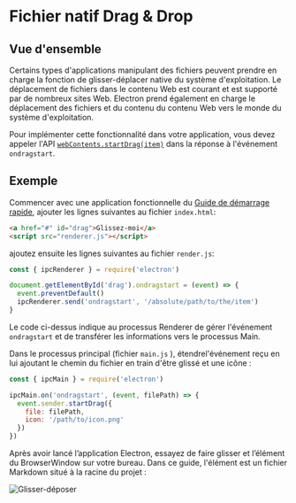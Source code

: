 # Fichier natif Drag & Drop

## Vue d'ensemble

Certains types d'applications manipulant des fichiers peuvent prendre en charge la fonction de glisser-déplacer native du système d'exploitation. Le déplacement de fichiers dans le contenu Web est courant et est supporté par de nombreux sites Web. Electron prend également en charge le déplacement des fichiers et du contenu du contenu Web vers le monde du système d'exploitation.

Pour implémenter cette fonctionnalité dans votre application, vous devez appeler l'API [`webContents.startDrag(item)`](../api/web-contents.md#contentsstartdragitem) dans la réponse à l'événement `ondragstart`.

## Exemple

Commencer avec une application fonctionnelle du [Guide de démarrage rapide](quick-start.md), ajouter les lignes suivantes au fichier `index.html`:

```html
<a href="#" id="drag">Glissez-moi</a>
<script src="renderer.js"></script>
```

ajoutez ensuite les lignes suivantes au fichier `render.js`:

```javascript
const { ipcRenderer } = require('electron')

document.getElementById('drag').ondragstart = (event) => {
  event.preventDefault()
  ipcRenderer.send('ondragstart', '/absolute/path/to/the/item')
}
```

Le code ci-dessus indique au processus Renderer de gérer l'événement `ondragstart` et de transférer les informations vers le processus Main.

Dans le processus principal (fichier `main.js` ), étendrel'événement reçu en lui ajoutant le chemin du fichier en train d'être glissé et une icône :

```javascript fiddle='docs/fiddles/features/drag-and-drop'
const { ipcMain } = require('electron')

ipcMain.on('ondragstart', (event, filePath) => {
  event.sender.startDrag({
    file: filePath,
    icon: '/path/to/icon.png'
  })
})
```

Après avoir lancé l’application Electron, essayez de faire glisser et l’élément du BrowserWindow sur votre bureau. Dans ce guide, l'élément est un fichier Markdown situé à la racine du projet :

![Glisser-déposer](../images/drag-and-drop.gif)
